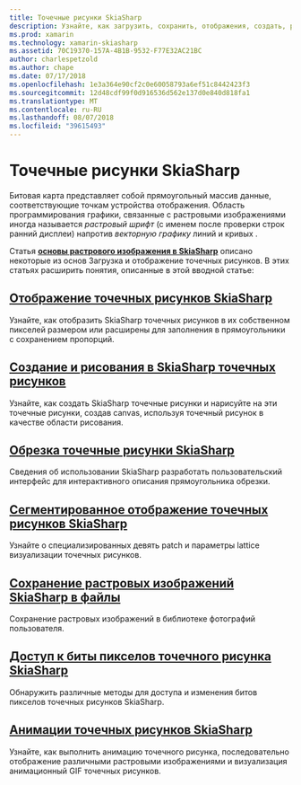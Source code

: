 ```yaml
---
title: Точечные рисунки SkiaSharp
description: Узнайте, как загрузить, сохранить, отображения, создать, рисовать на, анимация и доступ к биты SkiaSharp точечных рисунков.
ms.prod: xamarin
ms.technology: xamarin-skiasharp
ms.assetid: 70C19370-157A-4B1B-9532-F77E32AC21BC
author: charlespetzold
ms.author: chape
ms.date: 07/17/2018
ms.openlocfilehash: 1e3a364e90cf2c0e60058793a6ef51c8442423f3
ms.sourcegitcommit: 12d48cdf99f0d916536d562e137d0e840d818fa1
ms.translationtype: MT
ms.contentlocale: ru-RU
ms.lasthandoff: 08/07/2018
ms.locfileid: "39615493"
---
```

# <a name="skiasharp-bitmaps"></a>Точечные рисунки SkiaSharp

Битовая карта представляет собой прямоугольный массив данные, соответствующие точкам устройства отображения. Область программирования графики, связанные с растровыми изображениями иногда называется _растровый шрифт_ (с именем после проверки строк ранний дисплеи) напротив _векторную графику_ линий и кривых . 

Статья **[основы растрового изображения в SkiaSharp](../basics/bitmaps.md)** описано некоторые из основ Загрузка и отображение точечных рисунков. В этих статьях расширить понятия, описанные в этой вводной статье:

## <a name="displaying-skiasharp-bitmapsdisplayingmd"></a>[Отображение точечных рисунков SkiaSharp](displaying.md)

Узнайте, как отобразить SkiaSharp точечных рисунков в их собственном пикселей размером или расширены для заполнения в прямоугольники с сохранением пропорций.

## <a name="creating-and-drawing-on-skiasharp-bitmapsdrawingmd"></a>[Создание и рисования в SkiaSharp точечных рисунков](drawing.md)

Узнайте, как создать SkiaSharp точечные рисунки и нарисуйте на эти точечные рисунки, создав canvas, используя точечный рисунок в качестве области рисования.

## <a name="cropping-skiasharp-bitmapscroppingmd"></a>[Обрезка точечные рисунки SkiaSharp](cropping.md)

Сведения об использовании SkiaSharp разработать пользовательский интерфейс для интерактивного описания прямоугольника обрезки.

## <a name="segmented-display-of-skiasharp-bitmapssegmentedmd"></a>[Сегментированное отображение точечных рисунков SkiaSharp](segmented.md)

Узнайте о специализированных девять patch и параметры lattice визуализации точечных рисунков.

## <a name="saving-skiasharp-bitmaps-to-filessavingmd"></a>[Сохранение растровых изображений SkiaSharp в файлы](saving.md)

Сохранение растровых изображений в библиотеке фотографий пользователя.

## <a name="accessing-skiasharp-bitmap-pixel-bitspixel-bitsmd"></a>[Доступ к биты пикселов точечного рисунка SkiaSharp](pixel-bits.md)

Обнаружить различные методы для доступа и изменения битов пикселов точечных рисунков SkiaSharp.

## <a name="animating-skiasharp-bitmapsanimatingmd"></a>[Анимации точечных рисунков SkiaSharp](animating.md)

Узнайте, как выполнить анимацию точечного рисунка, последовательно отображение различными растровыми изображениями и визуализация анимационный GIF точечных рисунков.
